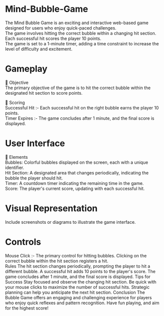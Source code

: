 # Mind-Bubble-Game
The Mind Bubble Game is an exciting and interactive web-based game designed for users who enjoy quick-paced challenges.<br>
The game involves hitting the correct bubble within a changing hit section. Each successful hit scores the player 10 points.<br>
The game is set to a 1-minute timer, adding a time constraint to increase the level of difficulty and excitement.<br>

# Gameplay
🌟 Objective<br>
The primary objective of the game is to hit the correct bubble within the designated hit section to score points.<br>

🌟 Scoring<br>
Successful Hit :- Each successful hit on the right bubble earns the player 10 points.<br>
Timer Expires :- The game concludes after 1 minute, and the final score is displayed.<br>

# User Interface<br>
🌟 Elements<br>
Bubbles: Colorful bubbles displayed on the screen, each with a unique identifier.<br>
Hit Section: A designated area that changes periodically, indicating the bubble the player should hit.<br>
Timer: A countdown timer indicating the remaining time in the game.<br>
Score: The player's current score, updating with each successful hit.<br>
# Visual Representation
Include screenshots or diagrams to illustrate the game interface.

# Controls
Mouse Click :- The primary control for hitting bubbles. Clicking on the correct bubble within the hit section registers a hit.<br>
Rules
The hit section changes periodically, prompting the player to hit a different bubble.
A successful hit adds 10 points to the player's score.
The game concludes after 1 minute, and the final score is displayed.
Tips for Success
Stay focused and observe the changing hit section.
Be quick with your mouse clicks to maximize the number of successful hits.
Strategic planning can help you anticipate the next hit section.
Conclusion
The Bubble Game offers an engaging and challenging experience for players who enjoy quick reflexes and pattern recognition. Have fun playing, and aim for the highest score!

